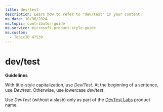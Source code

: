 ```yaml
---
title: dev/test
description: Learn how to refer to "dev/test" in your content.
ms.date: 10/30/2024
ms.topic: contributor-guide
ms.service: microsoft-product-style-guide
ms.custom:
  - TopicID 47539
---
```



# dev/test

**Guidelines**

With title-style capitalization, use *Dev/Test*. At the beginning of a sentence, use *Dev/test*. Otherwise, use lowercase *dev/test*.

Use *DevTest* (without a slash) only as part of the [DevTest Labs](~\a_z_names_terms\d\devtest-labs.md) product name.

